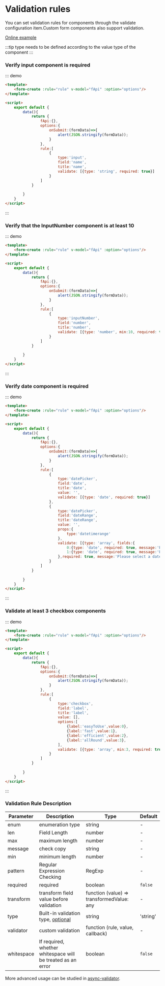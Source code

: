 # Validation rules

You can set validation rules for components through the validate configuration item.Custom form components also support validation.

[Online example](http://jsrun.pro/LchKp/edit)

:::tip
type needs to be defined according to the value type of the component
:::

### Verify input component is required

::: demo
```html
<template>
    <form-create :rule="rule" v-model="fApi" :option="options"/>
</template>

<script>
    export default {
        data(){
            return {
                fApi:{},
                options:{
                    onSubmit:(formData)=>{
                        alert(JSON.stringify(formData));
                    }
                },
                rule:[
                    {
                        type:'input',
                        field:'name',
                        title:'name',
                        validate: [{type: 'string', required: true}]
                    }
                ]
            }
            
        }
    }
</script>
```
:::
### Verify that the InputNumber component is at least 10

::: demo
```html
<template>
    <form-create :rule="rule" v-model="fApi" :option="options"/>
</template>

<script>
    export default {
        data(){
            return {
                fApi:{},
                options:{
                    onSubmit:(formData)=>{
                        alert(JSON.stringify(formData));
                    }
                },
                rule:[
                    {
                        type:'inputNumber',
                        field:'number',
                        title:'number',
                        validate: [{type: 'number', min:10, required: true}]
                    }
                ]
            }
            
        }
    }
</script>
```
:::


### Verify date component is required

::: demo
```html
<template>
    <form-create :rule="rule" v-model="fApi" :option="options"/>
</template>

<script>
    export default {
        data(){
            return {
                fApi:{},
                options:{
                    onSubmit:(formData)=>{
                        alert(JSON.stringify(formData));
                    }
                },
                rule:[
                    {
                        type:'datePicker',
                        field:'date',
                        title:'date',
                        value: '',
                        validate: [{type: 'date', required: true}]
                    },
                    {
                        type:'datePicker',
                        field:'dateRange',
                        title:'dateRange',
                        value: '',
                        props:{
                            type:'datetimerange'
                        },
                        validate: [{type: 'array', fields:{
                            0:{type: 'date', required: true, message:'Please select a date'},
                            1:{type: 'date', required: true, message:'Please select a date'}
                        },required: true, message:'Please select a date range'}]
                    }
                ]
            }
            
        }
    }
</script>
```
:::


### Validate at least 3 checkbox components

::: demo
```html
<template>
    <form-create :rule="rule" v-model="fApi" :option="options"/>
</template>

<script>
    export default {
        data(){
            return {
                fApi:{},
                options:{
                    onSubmit:(formData)=>{
                        alert(JSON.stringify(formData));
                    }
                },
                rule:[
                    {
                        type:'checkbox',
                        field:'label',
                        title:'label',
                        value: [],
                        options:[
                            {label:'easyToUse',value:0},
                            {label:'fast',value:1},
                            {label:'efficient',value:2},
                            {label:'allRound',value:3},
                        ],
                        validate: [{type: 'array', min:3, required: true}]
                    }
                ]
            }
            
        }
    }
</script>
```
:::

### Validation Rule Description

Parameter | Description | Type | Default |
| ---------- | ------------------------------------------------------------ | --------------------------------------- | -------- |
enum | enumeration type | string |-|
| len | Field Length | number |-|
| max | maximum length | number |-|
message | check copy | string |-|
| min | minimum length | number |-|
pattern | Regular Expression Checking | RegExp |-|
| required | required | boolean | `false` |
transform | transform field value before validation | function (value) => transformedValue: any |-|
type | Built-in validation type, [optional](https://github.com/yiminghe/async-validator#type) | string | 'string' |
validator | custom validation | function (rule, value, callback) |-|
whitespace | If required, whether whitespace will be treated as an error | boolean | `false` |

More advanced usage can be studied in [async-validator](https://github.com/yiminghe/async-validator).
